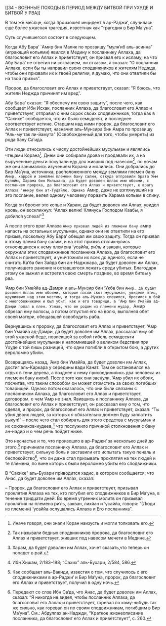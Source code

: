 [[34 - ВОЕННЫЕ ПОХОДЫ В ПЕРИОД МЕЖДУ БИТВОЙ ПРИ УХУДЕ И БИТВОЙ У РВА]]

В том же месяце, когда произошел инцидент в ар-Раджи‘, случилась еще более ужасная трагедия, известная как “трагедия в Бир Ма‘уна”.

Суть случившегося состоит в следующем.

Когда Абу Бара’ `Амир бин Малик по прозвищу “муля‘иб аль-асинна” (играющий копьями) явился в Медину к посланнику Аллаха, да благословит его Аллах и приветствует, он призвал его к исламу, на что Абу Бара’ не ответил ни согласием, ни отказом, а сказал: “О посланник Аллаха, если бы ты направил своих сподвижников к жителям Неджда, чтобы они призвали их к твоей религии, я думаю, что они ответили бы на твой призыв”.

Пророк, да благословит его Аллах и приветствует, сказал: “Я боюсь, что жители Неджда причинят им вред”.

Абу Бара’ сказал: “Я обеспечу им свою защиту”, после чего, как сообщает Ибн Исхак, посланник Аллаха, да благословит его Аллах и приветствует, отправил с ним сорок своих сподвижников, тогда как в “Сахихе” сообщается, что их было семьдесят, и последнее соответствует истине. Старшим над ними пророк, да благословит его Аллах и приветствует, назначил аль-Мунзира бин Амра по прозвищу “Аль-му‘так ли-йамута” (Освобожденный для того, чтобы умереть) из рода бану Са‘ида.

Эти люди относились к числу достойнейших мусульман и являлись чтецами Корана[^1]. Днем они собирали дрова и продавали их, а на вырученные деньги покупали еду для живших под навесом[^2], по ночам же они занимались изучением Корана и молились. Они добрались до Бир Ма‘уна, источника, расположенного между землями племен бану `Амир, харрой и землями племени бану салим, откуда отправили брата Умм Суляйм, Харама бин Мильхана, да будет доволен Аллах ими обоими, с посланием пророка, да благословит его Аллах и приветствует, к врагу Аллаха ‘Амиру бин ат-Туфайлю. Однако `Амир, даже не взглянувший на это послание, велел одному человеку поразить Харама копьем в спину.

Когда он бросил это копье и Харам, да будет доволен им Аллах, увидел кровь, он воскликнул: “Аллах велик! Клянусь Господом Каабы, я добился успеха!”[^3]

А после этого враг Аллаха `Амир призвал людей из племени бану `амир напасть на остальных мусульман, однако они не ответили на его призыв, поскольку Абу Бара’ обещал им свою защиту. Тогда он призвал к этому племя бану салим, и на этот призыв откликнулись относившиеся к нему племена ‘усаййа, ри‘ль и закван, которые окружили этих сподвижников посланника Аллаха, да благословит его Аллах и приветствует, и уничтожили их всех до единого, если не считать Ка‘ба бин Зайда бин ан-Наджжара, да будет доволен им Аллах, получившего ранение и оставшегося лежать среди убитых. Благодаря этому он выжил и встретил свою смерть позднее, во время битвы у рва.

‘Амр бин Умаййа ад-Дамри и аль-Мунзир бин ‘Укба бин `Амир, да будет доволен Аллах ими обоими, которые пасли скот мусульман, увидели птиц, круживших над этим местом, и тогда аль-Мунзир спешился, бросился в бой с многобожниками и был убит, как и его товарищи, а ‘Амр бин Умаййа ад-Дамри попал в плен. Узнав, что он родом из племени мудар, `Амир обрезал ему волосы, а потом отпустил его на волю, выполняя обет своей матери, обещавшей освободить раба.

Вернувшись к пророку, да благословит его Аллах и приветствует, ‘Амр бин Умаййа ад-Дамри, да будет доволен им Аллах, рассказал ему об этой ужасной беде, повлекшей за собой гибель семидесяти достойнейших мусульман и напомнившей о великом бедствии при Ухуде с той лишь разницей, что одни погибли в открытом бою, а других вероломно убили.

Возвращаясь назад, ‘Амр бин Умаййа, да будет доволен им Аллах, достиг аль-Каркара у середины вади Канат. Там он остановился на отдых в тени дерева, а позднее к нему присоединились два человека из племени бану киляб. После того как они заснули, ‘Амр убил их обоих, посчитав, что таким способом он может отомстить за своих погибших товарищей. Однако потом оказалось, что они были связаны с посланником Аллаха, да благословит его Аллах и приветствует, договором, о чем ‘Амр не знал. Явившись к посланнику Аллаха, да благословит его Аллах и приветствует, он рассказал ему о том, что сделал, и пророк, да благословит его Аллах и приветствует, сказал: “Ты убил двоих людей, за которых я обязательно должен буду заплатить выкуп!” – после чего стал собирать для этого средства с мусульман и их союзников-иудеев,[^4] что послужило причиной столкновения с бану ан-надир и о чем речь пойдет ниже.

Это несчастье и то, что произошло в ар-Раджи‘ за несколько дней до этого,[^5] причинили посланнику Аллаха, да благословит его Аллах и приветствует, сильную боль и заставили его испытать такую печаль и беспокойство[^6], что он даже стал призывать проклятия на тех людей и те племена, по вине которых были вероломно убиты его сподвижники.

В “Сахихе” аль-Бухари приводится хадис, в котором сообщается, что Анас, да будет доволен им Аллах, сказал:

– Пророк, да благословит его Аллах и приветствует, призывал проклятия Аллаха на тех, кто погубил его сподвижников в Бир Ма‘уна, в течение тридцати дней. Во время утренних молитв он призывал проклятия на племена ри‘ль, закван, лихйан и ‘усаййа, говоря: “(Люди из племени) ‘усаййа ослушались Аллаха и Его посланника”.

[^1]: Иначе говоря, они знали Коран наизусть и могли толковать его.

[^2]: Так называли бедных сподвижников пророка, да благословит его Аллах и приветствует, живших под навесом мечети в Медине.

[^3]: Харам, да будет доволен им Аллах, хочет сказать,что теперь он попадет в рай.

[^4]: Ибн Хишам, 2/183–188; “Сахих” аль-Бухари, 2/584, 586.

[^5]: Как сообщает аль-Вакиди, известия о том, что случилось с его сподвижниками в ар-Раджи‘ и Бир Ма‘уна, пророк, да благословит его Аллах и приветствует, получил в одну ночь.

[^6]: Передают со слов Ибн Са‘да, что Анас, да будет доволен им Аллах, сказал: “Я никогда не видел, чтобы посланник Аллаха, да благословит его Аллах и приветствует, горевал по кому-нибудь так же сильно, как горевал он по своим сподвижникам, погибшим в Бир Ма‘уна”. См.: Абдуллах ан-Наджди, “Краткое жизнеописание посланника, да благословит его Аллах и приветствует”, с. 260.

